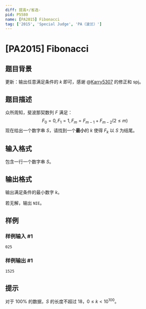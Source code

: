```yaml
---
diff: 提高+/省选-
pid: P5580
name: [PA2015] Fibonacci
tag: ['2015', 'Special Judge', 'PA（波兰）']
---
```

# [PA2015] Fibonacci
## 题目背景

更新：输出任意满足条件的 $k$ 即可，感谢 @[Karry5307](https://www.luogu.com.cn/user/60990) 的修正和 spj。
## 题目描述

众所周知，斐波那契数列 $F$ 满足：
$$F_0=0,F_1=1,F_m=F_{m-1}+F_{m-2}(2\le m)$$
现在给出一个数字串 $S$，请找到一个**最小**的 $k$ 使得 $F_k$ 以 $S$ 为结尾。
## 输入格式

包含一行一个数字串 $S$。
## 输出格式

输出满足条件的最小数字 $k$。

若无解，输出 `NIE`。


## 样例

### 样例输入 #1
```
025
```
### 样例输出 #1
```
1525
```
## 提示

对于 $100\%$ 的数据，$S$ 的长度不超过 $18$，$0\le k<10^{100}$。
